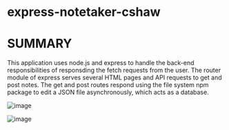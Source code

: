 # express-notetaker-cshaw
# SUMMARY
This application uses node.js and express to handle the back-end responsibilities of responsding the fetch requests from the user. 
The router module of express serves several HTML pages and API requests to get and post notes. The get and post routes respond using 
the file system npm package to edit a JSON file asynchronously, which acts as a database. 


![image](https://user-images.githubusercontent.com/82618604/125327999-c8ef3080-e311-11eb-9bdb-5ca5d63a35db.png)

![image](https://user-images.githubusercontent.com/82618604/125328046-d7d5e300-e311-11eb-8f1d-c0cae4744d77.png)
